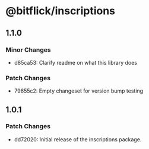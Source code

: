 # @bitflick/inscriptions

## 1.1.0

### Minor Changes

- d85ca53: Clarify readme on what this library does

### Patch Changes

- 79655c2: Empty changeset for version bump testing

## 1.0.1

### Patch Changes

- dd72020: Initial release of the inscriptions package.
